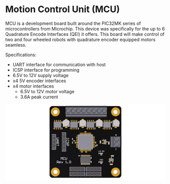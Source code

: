 # Motion Control Unit (MCU)

MCU is a development board built around the PIC32MK series of microcontrollers from Microchip. This device was specifically for the up to 6 Quadrature Encode Interfaces (QEI) it offers. This board will make control of two and four wheeled robots with quadrature encoder equipped motors seamless. 

Specifications:
- UART interface for communication with host
- ICSP interface for programming
- 6.5V to 12V supply voltage
- x4 5V encoder interfaces
- x4 motor interfaces
  - 6.5V to 12V motor voltage
  - 3.6A peak current

![MCU Rev 1.0](Images/thumbnail.png)
